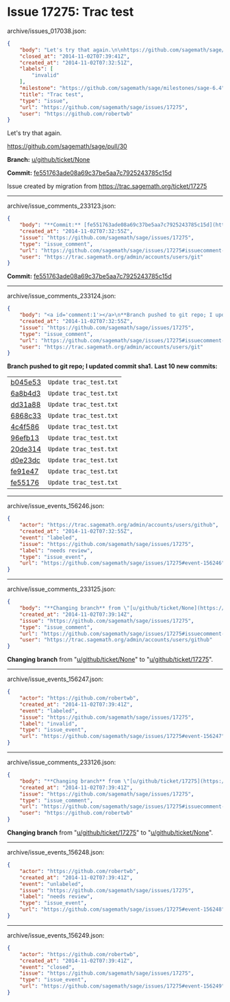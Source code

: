 # Issue 17275: Trac test

archive/issues_017038.json:
```json
{
    "body": "Let's try that again.\n\nhttps://github.com/sagemath/sage/pull/30\n\n**Branch:** [u/github/ticket/None](https://github.com/sagemath/sagetrac-mirror/tree/u/github/ticket/None)\n\n**Commit:** [fe551763ade08a69c37be5aa7c7925243785c15d](https://github.com/sagemath/sagetrac-mirror/commit/fe551763ade08a69c37be5aa7c7925243785c15d)\n\nIssue created by migration from https://trac.sagemath.org/ticket/17275\n\n",
    "closed_at": "2014-11-02T07:39:41Z",
    "created_at": "2014-11-02T07:32:51Z",
    "labels": [
        "invalid"
    ],
    "milestone": "https://github.com/sagemath/sage/milestones/sage-6.4",
    "title": "Trac test",
    "type": "issue",
    "url": "https://github.com/sagemath/sage/issues/17275",
    "user": "https://github.com/robertwb"
}
```
Let's try that again.

https://github.com/sagemath/sage/pull/30

**Branch:** [u/github/ticket/None](https://github.com/sagemath/sagetrac-mirror/tree/u/github/ticket/None)

**Commit:** [fe551763ade08a69c37be5aa7c7925243785c15d](https://github.com/sagemath/sagetrac-mirror/commit/fe551763ade08a69c37be5aa7c7925243785c15d)

Issue created by migration from https://trac.sagemath.org/ticket/17275





---

archive/issue_comments_233123.json:
```json
{
    "body": "**Commit:** [fe551763ade08a69c37be5aa7c7925243785c15d](https://github.com/sagemath/sagetrac-mirror/commit/fe551763ade08a69c37be5aa7c7925243785c15d)",
    "created_at": "2014-11-02T07:32:55Z",
    "issue": "https://github.com/sagemath/sage/issues/17275",
    "type": "issue_comment",
    "url": "https://github.com/sagemath/sage/issues/17275#issuecomment-233123",
    "user": "https://trac.sagemath.org/admin/accounts/users/git"
}
```

**Commit:** [fe551763ade08a69c37be5aa7c7925243785c15d](https://github.com/sagemath/sagetrac-mirror/commit/fe551763ade08a69c37be5aa7c7925243785c15d)



---

archive/issue_comments_233124.json:
```json
{
    "body": "<a id='comment:1'></a>\n**Branch pushed to git repo; I updated commit sha1.** **Last 10 new commits:**\n<table><tr><td><a href=\"https://github.com/sagemath/sagetrac-mirror/commit/b045e53dc188e54d95e10684d3f504e3035f1acc\">b045e53</a></td><td><code>Update trac_test.txt</code></td></tr><tr><td><a href=\"https://github.com/sagemath/sagetrac-mirror/commit/6a8b4d327a75e8a360e0fd4eb334534decdc9c57\">6a8b4d3</a></td><td><code>Update trac_test.txt</code></td></tr><tr><td><a href=\"https://github.com/sagemath/sagetrac-mirror/commit/dd31a88ee9051dcac47a4478f6fda2d732991d26\">dd31a88</a></td><td><code>Update trac_test.txt</code></td></tr><tr><td><a href=\"https://github.com/sagemath/sagetrac-mirror/commit/6868c33d13835f5e16750a8160f0925bfdbc785e\">6868c33</a></td><td><code>Update trac_test.txt</code></td></tr><tr><td><a href=\"https://github.com/sagemath/sagetrac-mirror/commit/4c4f5868984ad1fda78d00259f6c9649c7e96edd\">4c4f586</a></td><td><code>Update trac_test.txt</code></td></tr><tr><td><a href=\"https://github.com/sagemath/sagetrac-mirror/commit/96efb1361316469cc5ae9b443820008ea1dd6db3\">96efb13</a></td><td><code>Update trac_test.txt</code></td></tr><tr><td><a href=\"https://github.com/sagemath/sagetrac-mirror/commit/20de314604dcb2454743553ab5481ff4fcebee69\">20de314</a></td><td><code>Update trac_test.txt</code></td></tr><tr><td><a href=\"https://github.com/sagemath/sagetrac-mirror/commit/d0e23dcea2f9cbf58c1b6ce8c79e9abc7e6300cc\">d0e23dc</a></td><td><code>Update trac_test.txt</code></td></tr><tr><td><a href=\"https://github.com/sagemath/sagetrac-mirror/commit/fe91e47536ed5c89828ab21ae734e227bb4c6ef4\">fe91e47</a></td><td><code>Update trac_test.txt</code></td></tr><tr><td><a href=\"https://github.com/sagemath/sagetrac-mirror/commit/fe551763ade08a69c37be5aa7c7925243785c15d\">fe55176</a></td><td><code>Update trac_test.txt</code></td></tr></table>\n",
    "created_at": "2014-11-02T07:32:55Z",
    "issue": "https://github.com/sagemath/sage/issues/17275",
    "type": "issue_comment",
    "url": "https://github.com/sagemath/sage/issues/17275#issuecomment-233124",
    "user": "https://trac.sagemath.org/admin/accounts/users/git"
}
```

<a id='comment:1'></a>
**Branch pushed to git repo; I updated commit sha1.** **Last 10 new commits:**
<table><tr><td><a href="https://github.com/sagemath/sagetrac-mirror/commit/b045e53dc188e54d95e10684d3f504e3035f1acc">b045e53</a></td><td><code>Update trac_test.txt</code></td></tr><tr><td><a href="https://github.com/sagemath/sagetrac-mirror/commit/6a8b4d327a75e8a360e0fd4eb334534decdc9c57">6a8b4d3</a></td><td><code>Update trac_test.txt</code></td></tr><tr><td><a href="https://github.com/sagemath/sagetrac-mirror/commit/dd31a88ee9051dcac47a4478f6fda2d732991d26">dd31a88</a></td><td><code>Update trac_test.txt</code></td></tr><tr><td><a href="https://github.com/sagemath/sagetrac-mirror/commit/6868c33d13835f5e16750a8160f0925bfdbc785e">6868c33</a></td><td><code>Update trac_test.txt</code></td></tr><tr><td><a href="https://github.com/sagemath/sagetrac-mirror/commit/4c4f5868984ad1fda78d00259f6c9649c7e96edd">4c4f586</a></td><td><code>Update trac_test.txt</code></td></tr><tr><td><a href="https://github.com/sagemath/sagetrac-mirror/commit/96efb1361316469cc5ae9b443820008ea1dd6db3">96efb13</a></td><td><code>Update trac_test.txt</code></td></tr><tr><td><a href="https://github.com/sagemath/sagetrac-mirror/commit/20de314604dcb2454743553ab5481ff4fcebee69">20de314</a></td><td><code>Update trac_test.txt</code></td></tr><tr><td><a href="https://github.com/sagemath/sagetrac-mirror/commit/d0e23dcea2f9cbf58c1b6ce8c79e9abc7e6300cc">d0e23dc</a></td><td><code>Update trac_test.txt</code></td></tr><tr><td><a href="https://github.com/sagemath/sagetrac-mirror/commit/fe91e47536ed5c89828ab21ae734e227bb4c6ef4">fe91e47</a></td><td><code>Update trac_test.txt</code></td></tr><tr><td><a href="https://github.com/sagemath/sagetrac-mirror/commit/fe551763ade08a69c37be5aa7c7925243785c15d">fe55176</a></td><td><code>Update trac_test.txt</code></td></tr></table>




---

archive/issue_events_156246.json:
```json
{
    "actor": "https://trac.sagemath.org/admin/accounts/users/github",
    "created_at": "2014-11-02T07:32:55Z",
    "event": "labeled",
    "issue": "https://github.com/sagemath/sage/issues/17275",
    "label": "needs review",
    "type": "issue_event",
    "url": "https://github.com/sagemath/sage/issues/17275#event-156246"
}
```



---

archive/issue_comments_233125.json:
```json
{
    "body": "**Changing branch** from \"[u/github/ticket/None](https://github.com/sagemath/sagetrac-mirror/tree/u/github/ticket/None)\" to \"[u/github/ticket/17275](https://github.com/sagemath/sagetrac-mirror/tree/u/github/ticket/17275)\".",
    "created_at": "2014-11-02T07:39:14Z",
    "issue": "https://github.com/sagemath/sage/issues/17275",
    "type": "issue_comment",
    "url": "https://github.com/sagemath/sage/issues/17275#issuecomment-233125",
    "user": "https://trac.sagemath.org/admin/accounts/users/github"
}
```

**Changing branch** from "[u/github/ticket/None](https://github.com/sagemath/sagetrac-mirror/tree/u/github/ticket/None)" to "[u/github/ticket/17275](https://github.com/sagemath/sagetrac-mirror/tree/u/github/ticket/17275)".



---

archive/issue_events_156247.json:
```json
{
    "actor": "https://github.com/robertwb",
    "created_at": "2014-11-02T07:39:41Z",
    "event": "labeled",
    "issue": "https://github.com/sagemath/sage/issues/17275",
    "label": "invalid",
    "type": "issue_event",
    "url": "https://github.com/sagemath/sage/issues/17275#event-156247"
}
```



---

archive/issue_comments_233126.json:
```json
{
    "body": "**Changing branch** from \"[u/github/ticket/17275](https://github.com/sagemath/sagetrac-mirror/tree/u/github/ticket/17275)\" to \"[u/github/ticket/None](https://github.com/sagemath/sagetrac-mirror/tree/u/github/ticket/None)\".",
    "created_at": "2014-11-02T07:39:41Z",
    "issue": "https://github.com/sagemath/sage/issues/17275",
    "type": "issue_comment",
    "url": "https://github.com/sagemath/sage/issues/17275#issuecomment-233126",
    "user": "https://github.com/robertwb"
}
```

**Changing branch** from "[u/github/ticket/17275](https://github.com/sagemath/sagetrac-mirror/tree/u/github/ticket/17275)" to "[u/github/ticket/None](https://github.com/sagemath/sagetrac-mirror/tree/u/github/ticket/None)".



---

archive/issue_events_156248.json:
```json
{
    "actor": "https://github.com/robertwb",
    "created_at": "2014-11-02T07:39:41Z",
    "event": "unlabeled",
    "issue": "https://github.com/sagemath/sage/issues/17275",
    "label": "needs review",
    "type": "issue_event",
    "url": "https://github.com/sagemath/sage/issues/17275#event-156248"
}
```



---

archive/issue_events_156249.json:
```json
{
    "actor": "https://github.com/robertwb",
    "created_at": "2014-11-02T07:39:41Z",
    "event": "closed",
    "issue": "https://github.com/sagemath/sage/issues/17275",
    "type": "issue_event",
    "url": "https://github.com/sagemath/sage/issues/17275#event-156249"
}
```
